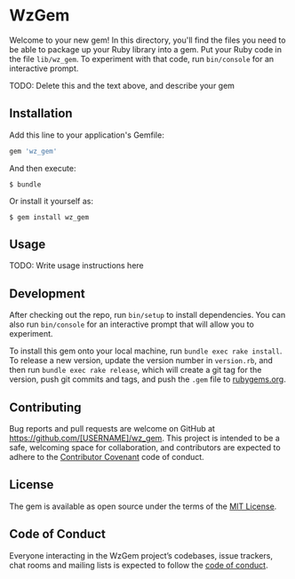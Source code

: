 # WzGem

Welcome to your new gem! In this directory, you'll find the files you need to be able to package up your Ruby library into a gem. Put your Ruby code in the file `lib/wz_gem`. To experiment with that code, run `bin/console` for an interactive prompt.

TODO: Delete this and the text above, and describe your gem

## Installation

Add this line to your application's Gemfile:

```ruby
gem 'wz_gem'
```

And then execute:

    $ bundle

Or install it yourself as:

    $ gem install wz_gem

## Usage

TODO: Write usage instructions here

## Development

After checking out the repo, run `bin/setup` to install dependencies. You can also run `bin/console` for an interactive prompt that will allow you to experiment.

To install this gem onto your local machine, run `bundle exec rake install`. To release a new version, update the version number in `version.rb`, and then run `bundle exec rake release`, which will create a git tag for the version, push git commits and tags, and push the `.gem` file to [rubygems.org](https://rubygems.org).

## Contributing

Bug reports and pull requests are welcome on GitHub at https://github.com/[USERNAME]/wz_gem. This project is intended to be a safe, welcoming space for collaboration, and contributors are expected to adhere to the [Contributor Covenant](http://contributor-covenant.org) code of conduct.

## License

The gem is available as open source under the terms of the [MIT License](https://opensource.org/licenses/MIT).

## Code of Conduct

Everyone interacting in the WzGem project’s codebases, issue trackers, chat rooms and mailing lists is expected to follow the [code of conduct](https://github.com/[USERNAME]/wz_gem/blob/master/CODE_OF_CONDUCT.md).
